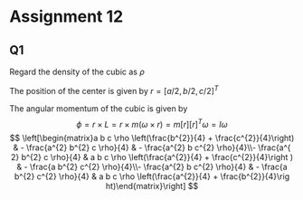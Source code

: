 # Assignment 12
## Q1
Regard the density of the cubic as $\rho$

The position of the center is given by $r = [a/2,b/2,c/2]^T$

The angular momentum of the cubic is given by
$$
\phi = r\times L = r\times m(\omega \times r) = m[r][r]^T\omega = I\omega
$$
$$
\left[\begin{matrix}a b c \rho \left(\frac{b^{2}}{4} + \frac{c^{2}}{4}\right) 
& - \frac{a^{2} b^{2} c \rho}{4} & - \frac{a^{2} b c^{2} \rho}{4}\\- \frac{a^{
2} b^{2} c \rho}{4} & a b c \rho \left(\frac{a^{2}}{4} + \frac{c^{2}}{4}\right
) & - \frac{a b^{2} c^{2} \rho}{4}\\- \frac{a^{2} b c^{2} \rho}{4} & - \frac{a
 b^{2} c^{2} \rho}{4} & a b c \rho \left(\frac{a^{2}}{4} + \frac{b^{2}}{4}\rig
ht)\end{matrix}\right]
$$
